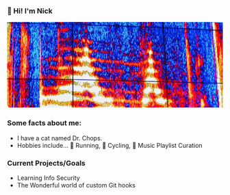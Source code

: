 ### 👋  Hi! I'm Nick
[<img src="https://github.com/nlynchjo/nlynchjo/blob/master/spectrogramb.jpg" height="200px">](#)

### Some facts about me:
- I have a cat named Dr. Chops.  
- Hobbies include... :running: Running, :bicyclist: Cycling, :musical_score: Music Playlist Curation


### Current Projects/Goals
- Learning Info Security
- The Wonderful world of custom Git hooks


<!--
**nlynchjo/nlynchjo** is a ✨ _special_ ✨ repository because its `README.md` (this file) appears on your GitHub profile.

Here are some ideas to get you started:

- 🔭 I’m currently working on ...
- 🌱 I’m currently learning ... Info Security 
- 👯 I’m looking to collaborate on ...
- 🤔 I’m looking for help with ...
- 💬 Ask me about ...
- 📫 How to reach me: ...
- 😄 Pronouns: ...
- ⚡ Fun fact: ...
-->
